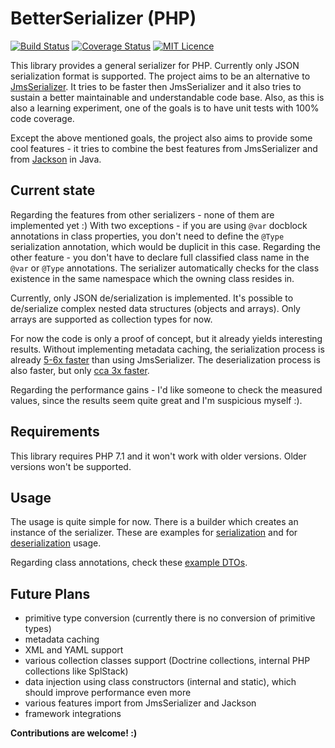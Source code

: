 # BetterSerializer (PHP)

[![Build Status](https://travis-ci.org/better-serializer/better-serializer.svg?branch=master)](https://travis-ci.org/better-serializer/better-serializer)
[![Coverage Status](https://coveralls.io/repos/github/better-serializer/better-serializer/badge.svg?branch=master)](https://coveralls.io/github/better-serializer/better-serializer?branch=master)
[![MIT Licence](https://badges.frapsoft.com/os/mit/mit.svg?v=103)](https://opensource.org/licenses/mit-license.php)

This library provides a general serializer for PHP. Currently only JSON serialization format is supported.
The project aims to be an alternative to [JmsSerializer](https://github.com/schmittjoh/serializer). It tries
to be faster then JmsSerializer and it also tries to sustain a better maintainable and understandable code base.
Also, as this is also a learning experiment, one of the goals is to have unit tests with 100% code coverage.

Except the above mentioned goals, the project also aims to provide some cool features - it tries to combine 
the best features from JmsSerializer and from [Jackson](https://github.com/FasterXML/jackson) in Java.

## Current state

Regarding the features from other serializers - none of them are implemented yet :) With two exceptions - if you are
using `@var` docblock annotations in class properties, you don't need to define the `@Type` serialization annotation, which
would be duplicit in this case. Regarding the other feature - you don't have to declare full classified class name
in the `@var` or `@Type` annotations. The serializer automatically checks for the class existence in the same namespace 
which the owning class resides in.

Currently, only JSON de/serialization is implemented. It's possible to de/serialize complex nested data structures
(objects and arrays). Only arrays are supported as collection types for now.

For now the code is only a proof of concept, but it already yields interesting results. Without implementing
metadata caching, the serialization process is already 
[5-6x faster](tests/Performance/Serialization/JsonTest.php) than using JmsSerializer. 
The deserialization process is also faster, but only [cca 3x faster](tests/Performance/Deserialization/JsonTest.php).

Regarding the performance gains - I'd like someone to check the measured values, since the results seem quite great
and I'm suspicious myself :).

## Requirements

This library requires PHP 7.1 and it won't work with older versions. Older versions won't be supported.

## Usage

The usage is quite simple for now. There is a builder which creates an instance of the serializer.
These are examples for [serialization](tests/Integration/Serialization/JsonTest.php) 
and for [deserialization](tests/Integration/Serialization/JsonTest.php) usage.

Regarding class annotations, check these [example DTOs](tests/BetterSerializer/Dto).

## Future Plans
- primitive type conversion (currently there is no conversion of primitive types)
- metadata caching
- XML and YAML support
- various collection classes support (Doctrine collections, internal PHP collections like SplStack)
- data injection using class constructors (internal and static), which should improve performance even more
- various features import from JmsSerializer and Jackson
- framework integrations

**Contributions are welcome! :)**
